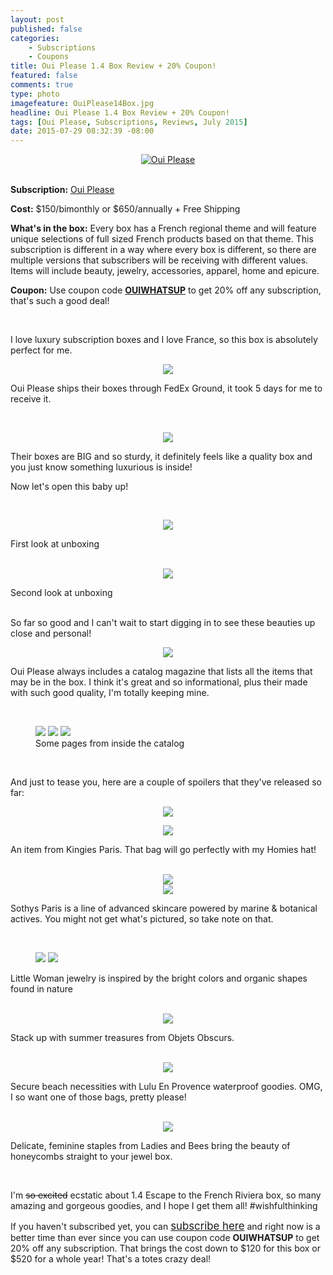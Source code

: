 ```yaml
---
layout: post
published: false
categories: 
    - Subscriptions
    - Coupons
title: Oui Please 1.4 Box Review + 20% Coupon!
featured: false
comments: true
type: photo
imagefeature: OuiPlease14Box.jpg
headline: Oui Please 1.4 Box Review + 20% Coupon!
tags: [Oui Please, Subscriptions, Reviews, July 2015]
date: 2015-07-29 08:32:39 -08:00
---
```


<center><a href="http://ouiplease.com" target="_blank">
<img src="/images/OuiPleaseLogo.jpg" border="0" style="border:none;max-width:100%;" alt="Oui Please" />
</a></center>
<br>
<p><b>Subscription:</b> <a href="http://ouiplease.com" target="_blank">Oui Please</a></p>
<p><b>Cost:</b> $150/bimonthly or $650/annually + Free Shipping</p>
<p><b>What's in the box:</b> Every box has a French regional theme and will feature unique selections of full sized French products based on that theme. This subscription is different in a way where every box is different, so there are multiple versions that subscribers will be receiving with different values. Items will include beauty, jewelry, accessories, apparel, home and epicure.</p>
<p><b>Coupon:</b> Use coupon code <a href="http://ouiplease.com" target="_blank"><b>OUIWHATSUP</b></a> to get 20% off any subscription, that's such a good deal!</p>
<br>

<p>I love luxury subscription boxes and I love France, so this box is absolutely perfect for me.</p>

<center><img src='/images/OuiPlease14Box.jpg'></center>
<p><i class="icon-dropbox"></i> Oui Please ships their boxes through FedEx Ground, it took 5 days for me to receive it.</p>
<br>

<p><center><img src='/images/OuiPlease14Box2.jpg'></center></p>
<p>Their boxes are BIG and so sturdy, it definitely feels like a quality box and you just know something luxurious is inside!</p>

<p>Now let's open this baby up!</p>
<br>

<p><center><img src='/images/OuiPlease14OpenBox.jpg'></center></p>
<figcaption>First look at unboxing</figcaption>
<br>

<p><center><img src='/images/OuiPlease14OpenBox2.jpg'></center></p>
<figcaption>Second look at unboxing</figcaption>
<br>

<p>So far so good and I can't wait to start digging in to see these beauties up close and personal!</p>

<p><center><img src='/images/OuiPlease14Catalog.jpg'></center></p>
<p>Oui Please always includes a catalog magazine that lists all the items that may be in the box. I think it's great and so informational, plus their made with such good quality, I'm totally keeping mine.</p>
<br>

<figure class="third">
      <img src='/images/OuiPlease14Catalog1.jpg'></center>
      <img src='/images/OuiPlease14Catalog2.jpg'></center>
      <img src='/images/OuiPlease14Catalog3.jpg'></center>
      <figcaption>Some pages from inside the catalog</figcaption>
</figure>

<br>



<p>And just to tease you, here are a couple of spoilers that they've released so far:</p>

<center><img src='/images/OuiPleaseSpoilerEscapetoTheFrenchRiviera.png'></center>
<p><center><img src='/images/OuiPleaseKingiesParis.png'></center></p>
<p>An item from Kingies Paris. That bag will go perfectly with my Homies hat!</p>
<br>

<center><img src='/images/OuiPleaseSothys.png'></center>
<center><img src='/images/OuiPleaseParisSothys.png'></center>
<p>Sothys Paris is a line of advanced skincare powered by marine & botanical actives. You might not get what's pictured, so take note on that.</p>
<br>

<figure class="half">
        <img src='/images/OuiPleaseLittleWomanJewelry.png'>
        <img src='/images/OuiPleaseLittleWomanJewelry2.png'>
</figure>
<p>Little Woman jewelry is inspired by the bright colors and organic shapes found in nature</p>
<br>

<center><img src='/images/OuiPleaseObjetsObscurs.png'></center>
<p>Stack up with summer treasures from Objets Obscurs.</p>
<br>

<center><img src='/images/OuiPleaseLuluEnProvence.png'></center>
<p>Secure beach necessities with Lulu En Provence waterproof goodies. OMG, I so want one of those bags, pretty please!</p>
<br>

<center><img src='/images/OuiPleaseLadiesAndBees.png'></center>
<p>Delicate, feminine staples from Ladies and Bees bring the beauty of honeycombs straight to your jewel box.</p>
<br>

<p><i class="icon-exclamation-sign"></i> I'm <strike>so excited</strike> ecstatic about 1.4 Escape to the French Riviera box,  so many amazing and gorgeous goodies, and I hope I get them all! #wishfulthinking</p>

<p>If you haven't subscribed yet, you can <a href="http://ouiplease.com" target="_blank"><big>subscribe here</big></a> and right now is a better time than ever since you can use coupon code <b>OUIWHATSUP</b> to get 20% off any subscription. That brings the cost down to $120 for this box or $520 for a whole year! That's a totes crazy deal!</p>
